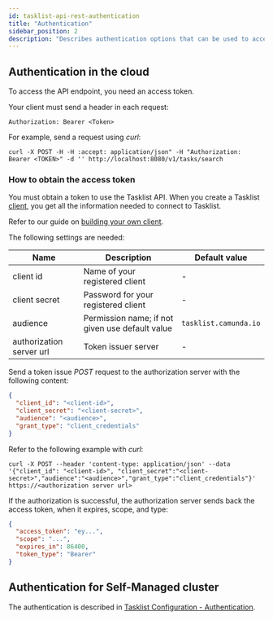 ```yaml
---
id: tasklist-api-rest-authentication
title: "Authentication"
sidebar_position: 2
description: "Describes authentication options that can be used to access Tasklist REST API."
---
```


## Authentication in the cloud

To access the API endpoint, you need an access token.

Your client must send a header in each request:

`Authorization: Bearer <Token>`

For example, send a request using _curl_:

```shell
curl -X POST -H -H :accept: application/json" -H "Authorization: Bearer <TOKEN>" -d '' http://localhost:8080/v1/tasks/search
```

### How to obtain the access token

You must obtain a token to use the Tasklist API. When you create a Tasklist [client](/guides/setup-client-connection-credentials.md), you get all the information needed to connect to Tasklist.

Refer to our guide on [building your own client](../build-your-own-client.md).

The following settings are needed:

| Name                     | Description                                     | Default value         |
| ------------------------ | ----------------------------------------------- | --------------------- |
| client id                | Name of your registered client                  | -                     |
| client secret            | Password for your registered client             | -                     |
| audience                 | Permission name; if not given use default value | `tasklist.camunda.io` |
| authorization server url | Token issuer server                             | -                     |

Send a token issue _POST_ request to the authorization server with the following content:

```json
{
  "client_id": "<client-id>",
  "client_secret": "<client-secret>",
  "audience": "<audience>",
  "grant_type": "client_credentials"
}
```

Refer to the following example with _curl_:

```shell
curl -X POST --header 'content-type: application/json' --data '{"client_id": "<client-id>", "client_secret":"<client-secret>","audience":"<audience>","grant_type":"client_credentials"}' https://<authorization server url>
```

If the authorization is successful, the authorization server sends back the access token, when it expires, scope, and type:

```json
{
  "access_token": "ey...",
  "scope": "...",
  "expires_in": 86400,
  "token_type": "Bearer"
}
```

## Authentication for Self-Managed cluster

The authentication is described in [Tasklist Configuration - Authentication](../../self-managed/tasklist-deployment/tasklist-authentication.md#identity).
